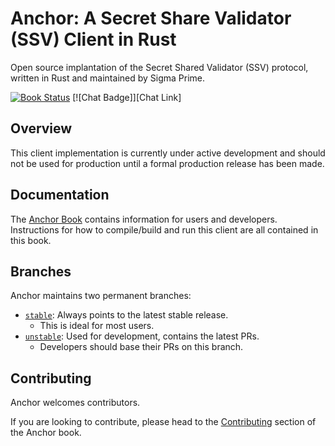 # Anchor: A Secret Share Validator (SSV) Client in Rust

Open source implantation of the Secret Shared Validator (SSV) protocol, written
in Rust and maintained by Sigma Prime.

[![Book Status]][Book Link] [![Chat Badge]][Chat Link]

[Book Status]:https://img.shields.io/badge/user--docs-stable-informational
[Book Link]: https://anchor-book.sigmaprime.io
[stable]: https://github.com/sigp/anchor/tree/stable
[unstable]: https://github.com/sigp/anchor/tree/unstable
[blog]: https://blog.sigmaprime.io

## Overview

This client implementation is currently under active development and should not
be used for production until a formal production release has been made.

## Documentation

The [Anchor Book](https://anchor-book.sigmaprime.io) contains information for users and
developers. Instructions for how to compile/build and run this client are all
contained in this book.

## Branches

Anchor maintains two permanent branches:

- [`stable`][stable]: Always points to the latest stable release.
  - This is ideal for most users.
- [`unstable`][unstable]: Used for development, contains the latest PRs.
  - Developers should base their PRs on this branch.

## Contributing

Anchor welcomes contributors.

If you are looking to contribute, please head to the
[Contributing](https://anchor-book.sigmaprime.io/contributing.html) section
of the Anchor book.
